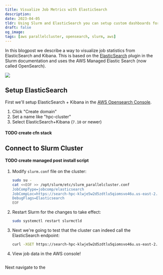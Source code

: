 ```yaml
---
title: Visualize Job Metrics with ElasticSearch
description:
date: 2023-04-05
tldr: Using Slurm and ElasticSearch you can setup custom dashboards for AWS ParallelCluster
draft: false
og_image: 
tags: [aws parallelcluster, opensearch, slurm, aws]
---
```


In this blogpost we describe a way to visualize job statistics from ElasticSearch and Kibana. This is based on the [ElasticSearch](https://slurm.schedmd.com/elasticsearch.html) plugin in the Slurm documentation and uses the AWS Managed Elastic Search (now called OpenSearch).

![](/images/)

## Setup ElasticSearch

First we'll setup ElasticSearch + Kibana in the [AWS Opensearch Console](https://console.aws.amazon.com/esv3/home?#opensearch/dashboard).

1. Click "Create domain"
1. Set a name like "hpc-cluster"
1. Select ElasticSearch+Kibana (`7.10` or newer)

#### TODO create cfn stack

## Connect to Slurm Cluster

#### TODO create managed post install script

1. Modify `slurm.conf` file on the cluster:

    ```bash
    sudo su -
    cat <<EOF >> /opt/slurm/etc/slurm_parallelcluster.conf
    JobCompType=jobcomp/elasticsearch
    JobCompLoc=https://search-hpc-klwje5w2d5zdtlu5qiomsvo46u.us-east-2.es.amazonaws.com
    DebugFlags=Elasticsearch
    EOF
    ```

2. Restart Slurm for the changes to take effect:

    ```bash
    sudo systemctl restart slurmctld
    ```

2. Next we're going to test that the cluster can indeed call the ElasticSearch endpoint:

    ```bash
    curl -XGET https://search-hpc-klwje5w2d5zdtlu5qiomsvo46u.us-east-2.es.amazonaws.com/_cat/indices/slurm?v
    ```

3. View job data in the AWS console!

    ```bash
    
    ```

Next navigate to the 